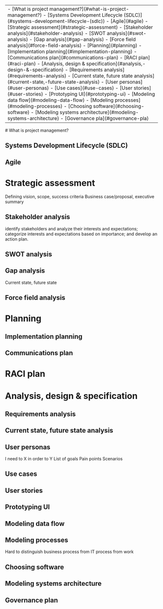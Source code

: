 <table class="TOC"><tr><td>- [What is project management?](#what-is-project-management?)
	- [Systems Development Lifecycle (SDLC)](#systems-development-lifecycle-(sdlc))
	- [Agile](#agile)
- [Strategic assessment](#strategic-assessment)
	- [Stakeholder analysis](#stakeholder-analysis)
	- [SWOT analysis](#swot-analysis)
	- [Gap analysis](#gap-analysis)
	- [Force field analysis](#force-field-analysis)
- [Planning](#planning)
	- [Implementation planning](#implementation-planning)
	- [Communications plan](#communications-plan)
- [RACI plan](#raci-plan)
- [Analysis, design & specification](#analysis,-design-&-specification)
	- [Requirements analysis](#requirements-analysis)
	- [Current state, future state analysis](#current-state,-future-state-analysis)
	- [User personas](#user-personas)
	- [Use cases](#use-cases)
	- [User stories](#user-stories)
	- [Prototyping UI](#prototyping-ui)
	- [Modeling data flow](#modeling-data-flow)
	- [Modeling processes](#modeling-processes)
	- [Choosing software](#choosing-software)
	- [Modeling systems architecture](#modeling-systems-architecture)
	- [Governance pla](#governance-pla)
</td></tr></table>
# What is project management?

## Systems Development Lifecycle (SDLC)

## Agile


# Strategic assessment

Defining vision, scope, success criteria
Business case/proposal, executive summary

## Stakeholder analysis

identify stakeholders and analyze their interests and expectations; categorize interests and expectations based on importance; and develop an action plan.

## SWOT analysis

## Gap analysis

Current state, future state

## Force field analysis


# Planning

## Implementation planning

## Communications plan

# RACI plan


# Analysis, design & specification

## Requirements analysis

## Current state, future state analysis

## User personas

I need to X in order to Y
List of goals
Pain points
Scenarios

## Use cases

## User stories

## Prototyping UI

## Modeling data flow

## Modeling processes

Hard to distinguish business process from IT process from work

## Choosing software

## Modeling systems architecture

## Governance plan